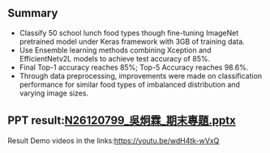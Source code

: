 ## Summary
- Classify 50 school lunch food types though fine-tuning ImageNet pretrained model under Keras framework with 3GB of training data.
- Use Ensemble learning methods combining Xception and EfficientNetv2L models to achieve test accuracy of 85%.
- Final Top-1 accuracy reaches 85%; Top-5 Accuracy reaches 98.6%. 
- Through data preprocessing, improvements were made on classification performance for similar food types of imbalanced distribution and varying image sizes.
## PPT result:[N26120799_吳炯霖_期末專題.pptx](https://github.com/azonwu590/School-Lunch-Classify50/files/14477653/N26120799_._.pptx)

Result Demo videos in the links:https://youtu.be/wdH4tk-wVxQ


